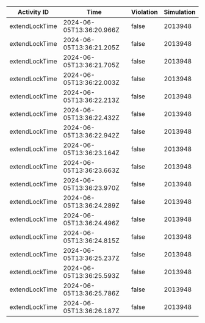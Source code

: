 | Activity ID | Time | Violation | Simulation |
| --- | --- | --- | --- |
| extendLockTime | 2024-06-05T13:36:20.966Z | false | 2013948 |
| extendLockTime | 2024-06-05T13:36:21.205Z | false | 2013948 |
| extendLockTime | 2024-06-05T13:36:21.705Z | false | 2013948 |
| extendLockTime | 2024-06-05T13:36:22.003Z | false | 2013948 |
| extendLockTime | 2024-06-05T13:36:22.213Z | false | 2013948 |
| extendLockTime | 2024-06-05T13:36:22.432Z | false | 2013948 |
| extendLockTime | 2024-06-05T13:36:22.942Z | false | 2013948 |
| extendLockTime | 2024-06-05T13:36:23.164Z | false | 2013948 |
| extendLockTime | 2024-06-05T13:36:23.663Z | false | 2013948 |
| extendLockTime | 2024-06-05T13:36:23.970Z | false | 2013948 |
| extendLockTime | 2024-06-05T13:36:24.289Z | false | 2013948 |
| extendLockTime | 2024-06-05T13:36:24.496Z | false | 2013948 |
| extendLockTime | 2024-06-05T13:36:24.815Z | false | 2013948 |
| extendLockTime | 2024-06-05T13:36:25.237Z | false | 2013948 |
| extendLockTime | 2024-06-05T13:36:25.593Z | false | 2013948 |
| extendLockTime | 2024-06-05T13:36:25.786Z | false | 2013948 |
| extendLockTime | 2024-06-05T13:36:26.187Z | false | 2013948 |